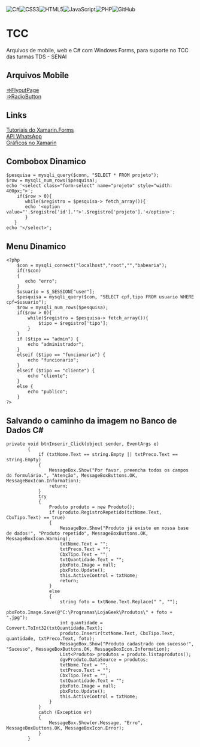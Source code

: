 ![C#](https://img.shields.io/badge/c%23-%23239120.svg?style=for-the-badge&logo=c-sharp&logoColor=white)![CSS3](https://img.shields.io/badge/css3-%231572B6.svg?style=for-the-badge&logo=css3&logoColor=white)![HTML5](https://img.shields.io/badge/html5-%23E34F26.svg?style=for-the-badge&logo=html5&logoColor=white)![JavaScript](https://img.shields.io/badge/javascript-%23323330.svg?style=for-the-badge&logo=javascript&logoColor=%23F7DF1E)![PHP](https://img.shields.io/badge/php-%23777BB4.svg?style=for-the-badge&logo=php&logoColor=white)![GitHub](https://img.shields.io/badge/github-%23121011.svg?style=for-the-badge&logo=github&logoColor=white)

# TCC
Arquivos de mobile, web e C# com Windows Forms, para suporte no TCC das turmas TDS - SENAI

## Arquivos Mobile

<a href="https://bit.ly/3IrcAV8">=>FlyoutPage</a><br/>
<a href="https://bit.ly/3IrcAV8">=>RadioButton</a>

## Links

[Tutoriais do Xamarin.Forms](https://learn.microsoft.com/pt-br/xamarin/get-started/tutorials/)<br/>
[API WhatsApp](https://learn.microsoft.com/pt-br/xamarin/get-started/tutorials/)<br/>
[Gráficos no Xamarin](https://bertuzzi.medium.com/o-x-do-xamarin-forms-gr%C3%A1ficos-6b0f384de5c6)

## Combobox Dinamico
```
$pesquisa = mysqli_query($conn, "SELECT * FROM projeto");
$row = mysqli_num_rows($pesquisa);
echo '<select class="form-select" name="projeto" style="width: 400px;">';
    if($row > 0){
       while($registro = $pesquisa-> fetch_array()){
       echo '<option value="'.$registro['id'].'">'.$registro['projeto'].'</option>';
       }
   }
echo '</select>';
```

## Menu Dinamico
```
<?php
    $con = mysqli_connect("localhost","root","","babearia");
    if(!$con)
    {
       echo "erro";
    }
    $usuario = $_SESSION["user"];
    $pesquisa = mysqli_query($con, "SELECT cpf,tipo FROM usuario WHERE cpf=$usuario");
    $row = mysqli_num_rows($pesquisa);
    if($row > 0){
        while($registro = $pesquisa-> fetch_array()){
            $tipo = $registro['tipo'];
        }
    }
    if ($tipo == "admin") {
        echo "administrador";
    }
    elseif ($tipo == "funcionario") {
        echo "funcionario";
    }
    elseif ($tipo == "cliente") {
        echo "cliente";
    }
    else {
        echo "publico";
    }
?>
```
## Salvando o caminho da imagem no Banco de Dados C#
```
private void btnInserir_Click(object sender, EventArgs e)
        {
            if (txtNome.Text == string.Empty || txtPreco.Text == string.Empty)
            {
                MessageBox.Show("Por favor, preencha todos os campos do formulário.", "Atenção", MessageBoxButtons.OK, MessageBoxIcon.Information);
                return;
            }
            try
            {
                Produto produto = new Produto();
                if (produto.RegistroRepetido(txtNome.Text, CbxTipo.Text) == true)
                {
                    MessageBox.Show("Produto já existe em nossa base de dados!", "Produto repetido", MessageBoxButtons.OK, MessageBoxIcon.Warning);
                    txtNome.Text = "";
                    txtPreco.Text = "";
                    CbxTipo.Text = "";
                    txtQuantidade.Text = "";
                    pbxFoto.Image = null;
                    pbxFoto.Update();
                    this.ActiveControl = txtNome;
                    return;
                }
                else
                {
                    string foto = txtNome.Text.Replace(" ", "");
                    pbxFoto.Image.Save(@"C:\Programas\LojaGeek\Produtos\" + foto + ".jpg");
                    int quantidade = Convert.ToInt32(txtQuantidade.Text);
                    produto.Inserir(txtNome.Text, CbxTipo.Text, quantidade, txtPreco.Text, foto);
                    MessageBox.Show("Produto cadastrado com sucesso!", "Sucesso", MessageBoxButtons.OK, MessageBoxIcon.Information);
                    List<Produto> produtos = produto.listaprodutos();
                    dgvProduto.DataSource = produtos;
                    txtNome.Text = "";
                    txtPreco.Text = "";
                    CbxTipo.Text = "";
                    txtQuantidade.Text = "";
                    pbxFoto.Image = null;
                    pbxFoto.Update();
                    this.ActiveControl = txtNome;
                }
            }
            catch (Exception er)
            {
                MessageBox.Show(er.Message, "Erro", MessageBoxButtons.OK, MessageBoxIcon.Error);
            }
        }
```
